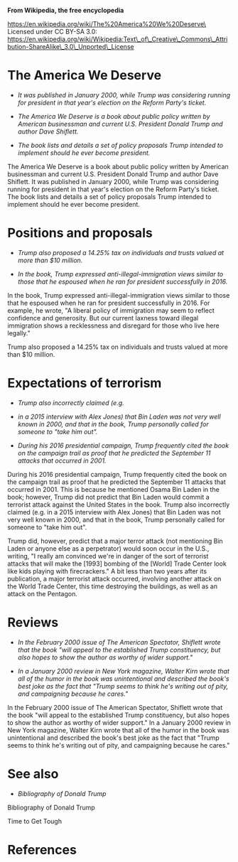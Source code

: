 **From Wikipedia, the free encyclopedia**

https://en.wikipedia.org/wiki/The%20America%20We%20Deserve\
Licensed under CC BY-SA 3.0:\
https://en.wikipedia.org/wiki/Wikipedia:Text\_of\_Creative\_Commons\_Attribution-ShareAlike\_3.0\_Unported\_License

The America We Deserve
======================

-   *It was published in January 2000, while Trump was considering
    running for president in that year's election on the Reform Party's
    ticket.*

-   *The America We Deserve is a book about public policy written by
    American businessman and current U.S. President Donald Trump and
    author Dave Shiflett.*

-   *The book lists and details a set of policy proposals Trump intended
    to implement should he ever become president.*

The America We Deserve is a book about public policy written by American
businessman and current U.S. President Donald Trump and author Dave
Shiflett. It was published in January 2000, while Trump was considering
running for president in that year's election on the Reform Party's
ticket. The book lists and details a set of policy proposals Trump
intended to implement should he ever become president.

Positions and proposals
=======================

-   *Trump also proposed a 14.25% tax on individuals and trusts valued
    at more than \$10 million.*

-   *In the book, Trump expressed anti-illegal-immigration views similar
    to those that he espoused when he ran for president successfully
    in 2016.*

In the book, Trump expressed anti-illegal-immigration views similar to
those that he espoused when he ran for president successfully in 2016.
For example, he wrote, "A liberal policy of immigration may seem to
reflect confidence and generosity. But our current laxness toward
illegal immigration shows a recklessness and disregard for those who
live here legally."

Trump also proposed a 14.25% tax on individuals and trusts valued at
more than \$10 million.

Expectations of terrorism
=========================

-   *Trump also incorrectly claimed (e.g.*

-   *in a 2015 interview with Alex Jones) that Bin Laden was not very
    well known in 2000, and that in the book, Trump personally called
    for someone to "take him out".*

-   *During his 2016 presidential campaign, Trump frequently cited the
    book on the campaign trail as proof that he predicted the September
    11 attacks that occurred in 2001.*

During his 2016 presidential campaign, Trump frequently cited the book
on the campaign trail as proof that he predicted the September 11
attacks that occurred in 2001. This is because he mentioned Osama Bin
Laden in the book; however, Trump did not predict that Bin Laden would
commit a terrorist attack against the United States in the book. Trump
also incorrectly claimed (e.g. in a 2015 interview with Alex Jones) that
Bin Laden was not very well known in 2000, and that in the book, Trump
personally called for someone to "take him out".

Trump did, however, predict that a major terror attack (not mentioning
Bin Laden or anyone else as a perpetrator) would soon occur in the U.S.,
writing, "I really am convinced we're in danger of the sort of terrorist
attacks that will make the \[1993\] bombing of the \[World\] Trade
Center look like kids playing with firecrackers." A bit less than two
years after its publication, a major terrorist attack occurred,
involving another attack on the World Trade Center, this time destroying
the buildings, as well as an attack on the Pentagon.

Reviews
=======

-   *In the February 2000 issue of The American Spectator, Shiflett
    wrote that the book "will appeal to the established Trump
    constituency, but also hopes to show the author as worthy of wider
    support."*

-   *In a January 2000 review in New York magazine, Walter Kirn wrote
    that all of the humor in the book was unintentional and described
    the book's best joke as the fact that "Trump seems to think he's
    writing out of pity, and campaigning because he cares."*

In the February 2000 issue of The American Spectator, Shiflett wrote
that the book "will appeal to the established Trump constituency, but
also hopes to show the author as worthy of wider support." In a January
2000 review in New York magazine, Walter Kirn wrote that all of the
humor in the book was unintentional and described the book's best joke
as the fact that "Trump seems to think he's writing out of pity, and
campaigning because he cares."

See also
========

-   *Bibliography of Donald Trump*

Bibliography of Donald Trump

Time to Get Tough

References
==========
